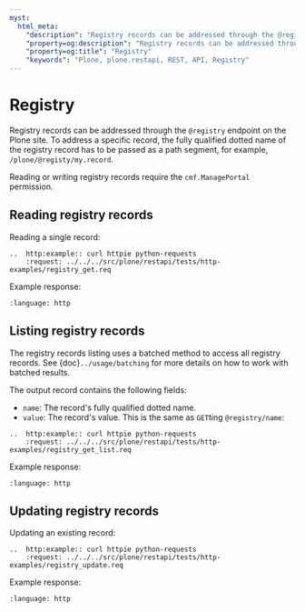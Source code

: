 ```yaml
---
myst:
  html_meta:
    "description": "Registry records can be addressed through the @registry endpoint on the Plone site."
    "property=og:description": "Registry records can be addressed through the @registry endpoint on the Plone site."
    "property=og:title": "Registry"
    "keywords": "Plone, plone.restapi, REST, API, Registry"
---
```


# Registry

Registry records can be addressed through the `@registry` endpoint on the Plone site.
To address a specific record, the fully qualified dotted name of the registry record has to be passed as a path segment, for example, `/plone/@registy/my.record`.

Reading or writing registry records require the `cmf.ManagePortal` permission.


## Reading registry records

Reading a single record:

```{eval-rst}
..  http:example:: curl httpie python-requests
    :request: ../../../src/plone/restapi/tests/http-examples/registry_get.req
```

Example response:

```{literalinclude} ../../../src/plone/restapi/tests/http-examples/registry_get.resp
:language: http
```


## Listing registry records

The registry records listing uses a batched method to access all registry records.
See {doc}`../usage/batching` for more details on how to work with batched results.

The output record contains the following fields:

- `name`: The record's fully qualified dotted name.
- `value`: The record's value. This is the same as `GET`ting `@registry/name`:

```{eval-rst}
..  http:example:: curl httpie python-requests
    :request: ../../../src/plone/restapi/tests/http-examples/registry_get_list.req
```

Example response:

```{literalinclude} ../../../src/plone/restapi/tests/http-examples/registry_get_list.resp
:language: http
```


## Updating registry records

Updating an existing record:

```{eval-rst}
..  http:example:: curl httpie python-requests
    :request: ../../../src/plone/restapi/tests/http-examples/registry_update.req
```

Example response:

```{literalinclude} ../../../src/plone/restapi/tests/http-examples/registry_update.resp
:language: http
```
